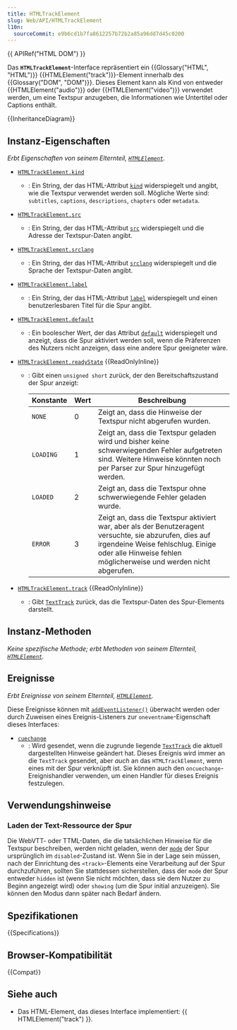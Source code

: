 ```yaml
---
title: HTMLTrackElement
slug: Web/API/HTMLTrackElement
l10n:
  sourceCommit: e9b6cd1b7fa8612257b72b2a85a96dd7d45c0200
---
```


{{ APIRef("HTML DOM") }}

Das **`HTMLTrackElement`**-Interface repräsentiert ein {{Glossary("HTML", "HTML")}} {{HTMLElement("track")}}-Element innerhalb des {{Glossary("DOM", "DOM")}}. Dieses Element kann als Kind von entweder {{HTMLElement("audio")}} oder {{HTMLElement("video")}} verwendet werden, um eine Textspur anzugeben, die Informationen wie Untertitel oder Captions enthält.

{{InheritanceDiagram}}

## Instanz-Eigenschaften

_Erbt Eigenschaften von seinem Elternteil, [`HTMLElement`](/de/docs/Web/API/HTMLElement)._

- [`HTMLTrackElement.kind`](/de/docs/Web/API/HTMLTrackElement/kind)
  - : Ein String, der das HTML-Attribut [`kind`](/de/docs/Web/HTML/Reference/Elements/track#kind) widerspiegelt und angibt, wie die Textspur verwendet werden soll. Mögliche Werte sind: `subtitles`, `captions`, `descriptions`, `chapters` oder `metadata`.
- [`HTMLTrackElement.src`](/de/docs/Web/API/HTMLTrackElement/src)
  - : Ein String, der das HTML-Attribut [`src`](/de/docs/Web/HTML/Reference/Elements/track#src) widerspiegelt und die Adresse der Textspur-Daten angibt.
- [`HTMLTrackElement.srclang`](/de/docs/Web/API/HTMLTrackElement/srclang)
  - : Ein String, der das HTML-Attribut [`srclang`](/de/docs/Web/HTML/Reference/Elements/track#srclang) widerspiegelt und die Sprache der Textspur-Daten angibt.
- [`HTMLTrackElement.label`](/de/docs/Web/API/HTMLTrackElement/label)
  - : Ein String, der das HTML-Attribut [`label`](/de/docs/Web/HTML/Reference/Elements/track#label) widerspiegelt und einen benutzerlesbaren Titel für die Spur angibt.
- [`HTMLTrackElement.default`](/de/docs/Web/API/HTMLTrackElement/default)
  - : Ein boolescher Wert, der das Attribut [`default`](/de/docs/Web/HTML/Reference/Elements/track#default) widerspiegelt und anzeigt, dass die Spur aktiviert werden soll, wenn die Präferenzen des Nutzers nicht anzeigen, dass eine andere Spur geeigneter wäre.
- [`HTMLTrackElement.readyState`](/de/docs/Web/API/HTMLTrackElement/readyState) {{ReadOnlyInline}}

  - : Gibt einen `unsigned short` zurück, der den Bereitschaftszustand der Spur anzeigt:

    | Konstante | Wert | Beschreibung                                                                                                                                                                                                      |
    | --------- | ---- | ----------------------------------------------------------------------------------------------------------------------------------------------------------------------------------------------------------------- |
    | `NONE`    | 0    | Zeigt an, dass die Hinweise der Textspur nicht abgerufen wurden.                                                                                                                                                  |
    | `LOADING` | 1    | Zeigt an, dass die Textspur geladen wird und bisher keine schwerwiegenden Fehler aufgetreten sind. Weitere Hinweise könnten noch per Parser zur Spur hinzugefügt werden.                                          |
    | `LOADED`  | 2    | Zeigt an, dass die Textspur ohne schwerwiegende Fehler geladen wurde.                                                                                                                                             |
    | `ERROR`   | 3    | Zeigt an, dass die Textspur aktiviert war, aber als der Benutzeragent versuchte, sie abzurufen, dies auf irgendeine Weise fehlschlug. Einige oder alle Hinweise fehlen möglicherweise und werden nicht abgerufen. |

- [`HTMLTrackElement.track`](/de/docs/Web/API/HTMLTrackElement/track) {{ReadOnlyInline}}
  - : Gibt [`TextTrack`](/de/docs/Web/API/TextTrack) zurück, das die Textspur-Daten des Spur-Elements darstellt.

## Instanz-Methoden

_Keine spezifische Methode; erbt Methoden von seinem Elternteil, [`HTMLElement`](/de/docs/Web/API/HTMLElement)._

## Ereignisse

_Erbt Ereignisse von seinem Elternteil, [`HTMLElement`](/de/docs/Web/API/HTMLElement)._

Diese Ereignisse können mit [`addEventListener()`](/de/docs/Web/API/EventTarget/addEventListener) überwacht werden oder durch Zuweisen eines Ereignis-Listeners zur `oneventname`-Eigenschaft dieses Interfaces:

- [`cuechange`](/de/docs/Web/API/HTMLTrackElement/cuechange_event)
  - : Wird gesendet, wenn die zugrunde liegende [`TextTrack`](/de/docs/Web/API/TextTrack) die aktuell dargestellten Hinweise geändert hat. Dieses Ereignis wird immer an die `TextTrack` gesendet, aber _auch_ an das `HTMLTrackElement`, wenn eines mit der Spur verknüpft ist.
    Sie können auch den `oncuechange`-Ereignishandler verwenden, um einen Handler für dieses Ereignis festzulegen.

## Verwendungshinweise

### Laden der Text-Ressource der Spur

Die WebVTT- oder TTML-Daten, die die tatsächlichen Hinweise für die Textspur beschreiben, werden nicht geladen, wenn der [`mode`](/de/docs/Web/API/TextTrack/mode) der Spur ursprünglich im `disabled`-Zustand ist. Wenn Sie in der Lage sein müssen, nach der Einrichtung des `<track>`-Elements eine Verarbeitung auf der Spur durchzuführen, sollten Sie stattdessen sicherstellen, dass der `mode` der Spur entweder `hidden` ist (wenn Sie nicht möchten, dass sie dem Nutzer zu Beginn angezeigt wird) oder `showing` (um die Spur initial anzuzeigen). Sie können den Modus dann später nach Bedarf ändern.

## Spezifikationen

{{Specifications}}

## Browser-Kompatibilität

{{Compat}}

## Siehe auch

- Das HTML-Element, das dieses Interface implementiert: {{ HTMLElement("track") }}.
